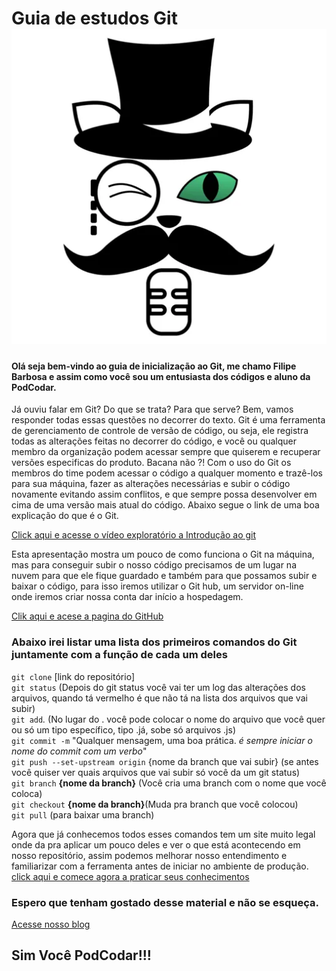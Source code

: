 Guia de estudos Git ![](/img/img.jpg) 
===

#### Olá seja bem-vindo ao guia de inicialização ao Git, me chamo Filipe Barbosa e assim como você sou um entusiasta dos códigos e aluno da PodCodar.

Já ouviu falar em Git? Do que se trata? Para que serve? Bem, vamos responder todas essas questões no decorrer do texto.
Git é uma ferramenta de gerenciamento de controle de versão de código, ou seja, ele registra todas as alterações feitas no decorrer do código, e você ou qualquer membro da organização podem acessar sempre que quiserem e recuperar versões especificas do produto. Bacana não ?!
Com o uso do Git os membros do time podem acessar o código a qualquer momento e trazê-los para sua máquina, fazer as alterações necessárias e subir o código novamente evitando assim conflitos, e que sempre possa desenvolver em cima de uma versão mais atual do código.
Abaixo segue o link de uma boa explicação do que é o Git.

 [ Click aqui  e acesse o vídeo exploratório a Introdução ao git](https://www.youtube.com/watch?v=WVLhm1AMeYE)

Esta apresentação mostra um pouco de como funciona o Git na máquina, mas para conseguir subir o nosso código precisamos de um lugar na nuvem para que ele fique guardado e também para que possamos subir e baixar o código, para isso iremos utilizar o Git hub, um servidor on-line onde iremos criar nossa conta  dar início a hospedagem.  

[Clik aqui e acese a pagina do GitHub](https://github.com/)

 ### Abaixo irei listar uma lista dos primeiros comandos do Git juntamente com a função de cada um deles

`git clone`  [link do repositório]  
`git status` (Depois do git status você vai ter um log das alterações dos arquivos, quando tá vermelho é que não tá na lista dos arquivos que vai subir)  
`git add`*.* (No lugar do . você pode colocar o nome do arquivo que você quer ou só um tipo específico, tipo .já, sobe só arquivos .js)  
`git commit -m` "Qualquer mensagem, uma boa prática. _é sempre iniciar o nome do commit com um verbo_"  
`git push --set-upstream origin` {nome da branch que vai subir} (se antes você quiser ver quais arquivos que vai subir só você da um git status)  
`git branch` **{nome da branch}** (Você cria uma branch com o nome que você coloca)    
`git checkout` **{nome da branch}**(Muda pra branch que você colocou)  
`git pull` (para baixar uma branch)  

Agora que já conhecemos todos esses comandos tem um site muito legal onde da pra aplicar um pouco deles e ver o que está acontecendo em nosso repositório, assim podemos melhorar nosso entendimento e familiarizar com a ferramenta antes de iniciar no ambiente de produção.  
[click aqui e comece agora a praticar seus conhecimentos](https://learngitbranching.js.org/?locale=pt_BR)

### Espero que tenham gostado desse material e não se esqueça.

[Acesse nosso blog](https://radiopublic.com/podcodar-GZ2VvJ)

## Sim Você PodCodar!!!




